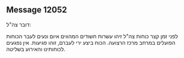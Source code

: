 ## Message 12052

דובר צה"ל:

לפני זמן קצר כוחות צה"ל זיהו עשרות חשודים המהווים איום ונעים לעבר הכוחות הפועלים במרחב מרכז הרצועה. הכוח ביצע ירי לעברם, זוהו פגיעות. אין נפגעים לכוחותינו והאירוע בשליטה.

